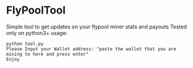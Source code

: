# FlyPoolTool

Simple tool to get updates on your flypool miner stats and payouts
Tested only on python3+
usage: 
```
python tool.py
Please Input your Wallet address: "paste the wallet that you are mining to here and press enter"
Enjoy
```
